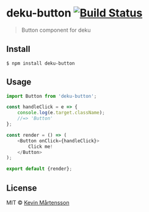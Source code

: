 # deku-button [![Build Status](https://travis-ci.org/kevva/deku-button.svg?branch=master)](https://travis-ci.org/kevva/deku-button)

> Button component for deku


## Install

```
$ npm install deku-button
```


## Usage

```js
import Button from 'deku-button';

const handleClick = e => {
	console.log(e.target.className);
	//=> 'Button'
};

const render = () => (
	<Button onClick={handleClick}>
		Click me!
	</Button>
);

export default {render};
```


## License

MIT © [Kevin Mårtensson](https://github.com/kevva)
